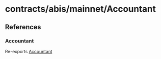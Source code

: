 # contracts/abis/mainnet/Accountant

## References

### Accountant

Re-exports [Accountant](Accountant.md#accountant)
